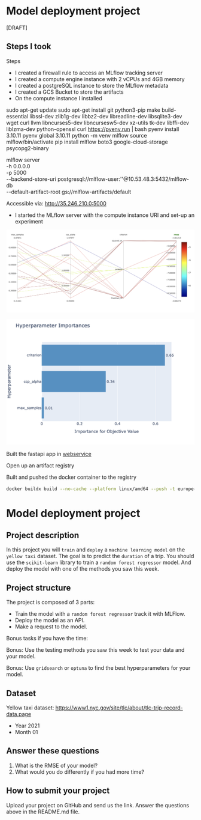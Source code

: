 # Model deployment project
[DRAFT]

## Steps I took
Steps

* I created a firewall rule to access an MLflow tracking server
* I created a compute engine instance with 2 vCPUs and 4GB memory
* I created a postgreSQL instance to store the MLflow metadata
* I created a GCS Bucket to store the artifacts
* On the compute instance I installed

sudo apt-get update
sudo apt-get install git python3-pip make build-essential libssl-dev zlib1g-dev libbz2-dev libreadline-dev libsqlite3-dev wget curl llvm libncurses5-dev libncursesw5-dev xz-utils tk-dev libffi-dev liblzma-dev python-openssl
curl https://pyenv.run | bash
pyenv install 3.10.11
pyenv global 3.10.11
python -m venv mlflow
source mlflow/bin/activate
pip install mlflow boto3 google-cloud-storage psycopg2-binary

mlflow server \
 -h 0.0.0.0 \
 -p 5000 \
 --backend-store-uri postgresql://mlflow-user:'<password>'@10.53.48.3:5432/mlflow-db \
 --default-artifact-root gs://mlflow-artifacts/default


 Accessible via: http://35.246.210.0:5000 


 * I started the MLflow server with the compute instance URI and set-up an experiment

![](./images/hyperparameter_comparison.png)



![](./images/parameter_importance.png)


Built the fastapi app in [webservice](./webservice/)

Open up an artifact registry 

Built and pushed the docker container to the registry 
```bash
docker buildx build --no-cache --platform linux/amd64 --push -t europe-west3-docker.pkg.dev/ml-neuefische/docker-registry/webservice-taxi-prediction:latest  .
``````

# Model deployment project

## Project description

In this project you will `train` and `deploy` a `machine learning model` on the `yellow taxi` dataset. The goal is to predict the `duration` of a trip.
You should use the `scikit-learn` library to train a `random forest regressor` model.
And deploy the model with one of the methods you saw this week.

## Project structure

The project is composed of 3 parts:

- Train the model with a `random forest regressor` track it with MLFlow.
- Deploy the model as an API.
- Make a request to the model.

Bonus tasks if you have the time:

Bonus: Use the testing methods you saw this week to test your data and your model.

Bonus: Use `gridsearch` or `optuna` to find the best hyperparameters for your model.

## Dataset

Yellow taxi dataset: https://www1.nyc.gov/site/tlc/about/tlc-trip-record-data.page

- Year 2021
- Month 01


## Answer these questions

1. What is the RMSE of your model?
2. What would you do differently if you had more time?


## How to submit your project

Upload your project on GitHub and send us the link. Answer the questions above in the README.md file.